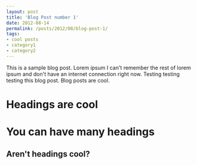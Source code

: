 ```yaml
---
layout: post
title: 'Blog Post number 1'
date: 2012-08-14
permalink: /posts/2012/08/blog-post-1/
tags:
- cool posts
- category1
- category2
---
```


This is a sample blog post. Lorem ipsum I can't remember the rest of lorem ipsum and don't have an internet connection right now. Testing testing testing this blog post. Blog posts are cool.

Headings are cool
======

You can have many headings
======

Aren't headings cool?
------
